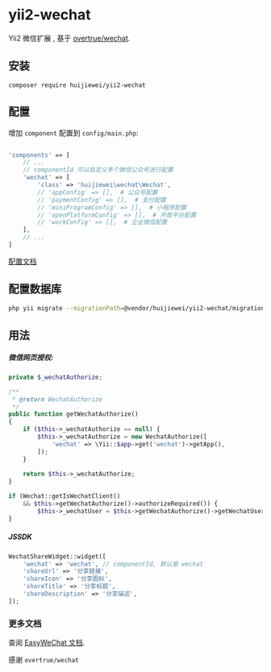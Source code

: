 # yii2-wechat
Yii2 微信扩展 , 基于 [overtrue/wechat](https://github.com/overtrue/wechat).       


## 安装
```
composer require huijiewei/yii2-wechat
```

## 配置

增加 `component` 配置到 `config/main.php`:

```php

'components' => [
	// ...
	// componentId 可以自定义多个微信公众号进行配置
	'wechat' => [
		'class' => 'huijiewei\wechat\Wechat',
		// 'appConfig' => [],  # 公众号配置
		// 'paymentConfig' => [],  # 支付配置
		// 'miniProgramConfig' => [],  # 小程序配置
		// 'openPlatformConfig' => [],  # 开放平台配置
		// 'workConfig' => [],  # 企业微信配置
	],
	// ...
]
```

[配置文档](https://www.easywechat.com/docs/master/zh-CN/official-account/configuration)

## 配置数据库
```bash
php yii migrate --migrationPath=@vendor/huijiewei/yii2-wechat/migrations
```

## 用法

##### 微信网页授权:
```php
private $_wechatAuthorize;

/**
 * @return WechatAuthorize
 */
public function getWechatAuthorize()
{
    if ($this->_wechatAuthorize == null) {
        $this->_wechatAuthorize = new WechatAuthorize([
            'wechat' => \Yii::$app->get('wechat')->getApp(),
        ]);
    }
    
    return $this->_wechatAuthorize;
}

if (Wechat::getIsWechatClient() 
    && $this->getWechatAuthorize()->authorizeRequired()) {
        $this->_wechatUser = $this->getWechatAuthorize()->getWechatUser();
}
```

##### JSSDK
```php
WechatShareWidget::widget([
    'wechat' => 'wechat', // componentId, 默认是 wechat
    'shareUrl' => '分享链接',
    'shareIcon' => '分享图标',
    'shareTitle' => '分享标题',
    'shareDescription' => '分享描述',
]);
```

### 更多文档
查阅 [EasyWeChat 文档](https://www.easywechat.com/docs/master).

感谢 `overtrue/wechat`